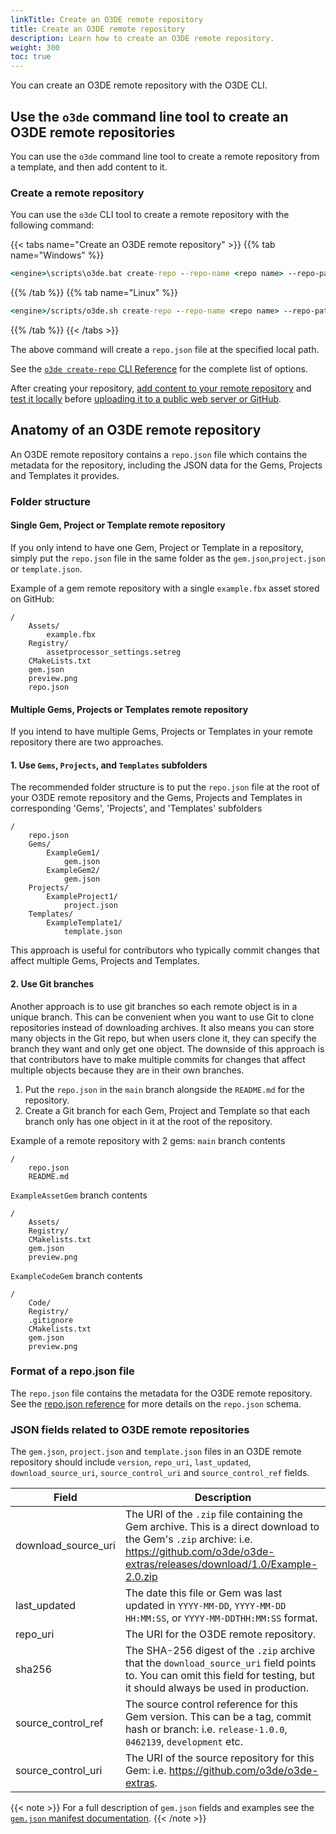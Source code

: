 ```yaml
---
linkTitle: Create an O3DE remote repository
title: Create an O3DE remote repository
description: Learn how to create an O3DE remote repository.
weight: 300
toc: true
---
```


You can create an O3DE remote repository with the O3DE CLI.


## Use the `o3de` command line tool to create an O3DE remote repositories 

You can use the `o3de` command line tool to create a remote repository from a template, and then add content to it.

### Create a remote repository

You can use the `o3de` CLI tool to create a remote repository with the following command:

{{< tabs name="Create an O3DE remote repository" >}}
{{% tab name="Windows" %}}

```cmd
<engine>\scripts\o3de.bat create-repo --repo-name <repo name> --repo-path <local path>
```

{{% /tab %}}
{{% tab name="Linux" %}}

```cmd
<engine>/scripts/o3de.sh create-repo --repo-name <repo name> --repo-path <local path>
```

{{% /tab %}}
{{< /tabs >}}

The above command will create a `repo.json` file at the specified local path.

See the [`o3de create-repo` CLI Reference](/docs/user-guide/project-config/cli-reference/#create-repo) for the complete list of options.

After creating your repository, [add content to your remote repository](/docs/user-guide/remote-content/update-a-remote-repository#add-a-new-gem-or-new-gem-version-to-a-remote-repository) and [test it locally](/docs/user-guide/remote-content/update-a-remote-repository#testing-o3de-remote-repository-changes) before [uploading it to a public web server or GitHub](/docs/user-guide/remote-content/update-a-remote-repository#uploading-to-github).

## Anatomy of an O3DE remote repository  

An O3DE remote repository contains a `repo.json` file which contains the metadata for the repository, including the JSON data for the Gems, Projects and Templates it provides.

### Folder structure

#### Single Gem, Project or Template remote repository

If you only intend to have one Gem, Project or Template in a repository, simply put the `repo.json` file in the same folder as 
 the `gem.json`,`project.json` or `template.json`.

Example of a gem remote repository with a single `example.fbx` asset stored on GitHub:
```
/
    Assets/
        example.fbx
    Registry/
        assetprocessor_settings.setreg
    CMakeLists.txt
    gem.json
    preview.png
    repo.json
```

#### Multiple Gems, Projects or Templates remote repository

If you intend to have multiple Gems, Projects or Templates in your remote repository there are two approaches. 

#### 1. Use `Gems`, `Projects`, and `Templates` subfolders 

The recommended folder structure is to put the `repo.json` file at the root of your O3DE remote repository and the Gems, Projects and Templates in corresponding 'Gems', 'Projects', and 'Templates' subfolders
```
/
    repo.json
    Gems/
        ExampleGem1/
            gem.json
        ExampleGem2/
            gem.json
    Projects/
        ExampleProject1/
            project.json
    Templates/
        ExampleTemplate1/
            template.json
```
This approach is useful for contributors who typically commit changes that affect multiple Gems, Projects and Templates.

#### 2. Use Git branches 

Another approach is to use git branches so each remote object is in a unique branch.  This can be convenient when you want to use Git to clone repositories instead of downloading archives.  It also means you can store many objects in the Git repo, but when users clone it, they can specify the branch they want and only get one object. The downside of this approach is that contributors have to make multiple commits for changes that affect multiple objects because they are in their own branches. 

1. Put the `repo.json` in the `main` branch alongside the `README.md` for the repository.
1. Create a Git branch for each Gem, Project and Template so that each branch only has one object in it at the root of the repository.

Example of a remote repository with 2 gems:
`main` branch contents
```
/
    repo.json
    README.md
```

`ExampleAssetGem` branch contents
```
/
    Assets/
    Registry/
    CMakelists.txt
    gem.json
    preview.png
``` 

`ExampleCodeGem` branch contents
```
/
    Code/
    Registry/
    .gitignore
    CMakelists.txt
    gem.json
    preview.png
``` 


### Format of a repo.json file
The `repo.json` file contains the metadata for the O3DE remote repository. See the [repo.json reference](repo-json-reference) for more details on the `repo.json` schema.

### JSON fields related to O3DE remote repositories

The `gem.json`, `project.json` and `template.json` files in an O3DE remote repository should include `version`, `repo_uri`, `last_updated`, `download_source_uri`, `source_control_uri` and `source_control_ref` fields.

| Field | Description |
| --- | --- |
| download_source_uri | The URI of the `.zip` file containing the Gem archive.  This is a direct download to the Gem's `.zip` archive: i.e. https://github.com/o3de/o3de-extras/releases/download/1.0/Example-2.0.zip  |
| last_updated | The date this file or Gem was last updated in `YYYY-MM-DD`, `YYYY-MM-DD HH:MM:SS`, or `YYYY-MM-DDTHH:MM:SS` format. |
| repo_uri | The URI for the O3DE remote repository. |
| sha256 | The SHA-256 digest of the `.zip` archive that the `download_source_uri` field points to.  You can omit this field for testing, but it should always be used in production. |
| source_control_ref | The source control reference for this Gem version.  This can be a tag, commit hash or branch: i.e. `release-1.0.0`, `0462139`, `development` etc.  |
| source_control_uri | The URI of the source repository for this Gem: i.e. https://github.com/o3de/o3de-extras.  |

{{< note >}}
For a full description of `gem.json` fields and examples see the [`gem.json` manifest documentation](/docs/user-guide/programming/gems/manifest/).
{{< /note >}}